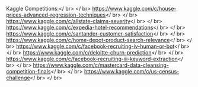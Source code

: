 Kaggle Competitions:</ br>
</ br>
https://www.kaggle.com/c/house-prices-advanced-regression-techniques</ br>
</ br>
https://www.kaggle.com/c/allstate-claims-severity</ br>
</ br>
https://www.kaggle.com/c/expedia-hotel-recommendations</ br>
</ br>
https://www.kaggle.com/c/santander-customer-satisfaction</ br>
</ br>
https://www.kaggle.com/c/home-depot-product-search-relevance</ br>
</ br>
https://www.kaggle.com/c/facebook-recruiting-iv-human-or-bot</ br>
</ br>
https://www.kaggle.com/c/deloitte-churn-prediction</ br>
</ br>
https://www.kaggle.com/c/facebook-recruiting-iii-keyword-extraction</ br>
</ br>
https://www.kaggle.com/c/mastercard-data-cleansing-competition-finals</ br>
</ br>
https://www.kaggle.com/c/us-census-challenge</ br>
</ br>